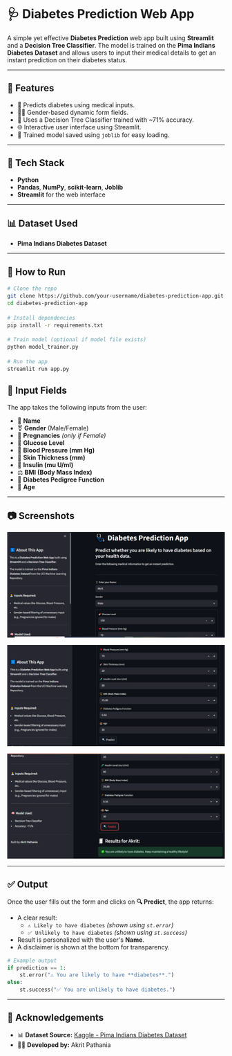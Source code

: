# 🩺 Diabetes Prediction Web App

A simple yet effective **Diabetes Prediction** web app built using **Streamlit** and a **Decision Tree Classifier**. The model is trained on the **Pima Indians Diabetes Dataset** and allows users to input their medical details to get an instant prediction on their diabetes status.

---

## 📌 Features

- 🎯 Predicts diabetes using medical inputs.
- 👨‍⚕️ Gender-based dynamic form fields.
- 🧠 Uses a Decision Tree Classifier trained with ~71% accuracy.
- 🌐 Interactive user interface using Streamlit.
- 💾 Trained model saved using `joblib` for easy loading.

---

## 🧪 Tech Stack

- **Python**
- **Pandas**, **NumPy**, **scikit-learn**, **Joblib**
- **Streamlit** for the web interface

---

## 📊 Dataset Used

- **Pima Indians Diabetes Dataset**

---

## 🚀 How to Run

```bash
# Clone the repo
git clone https://github.com/your-username/diabetes-prediction-app.git
cd diabetes-prediction-app

# Install dependencies
pip install -r requirements.txt

# Train model (optional if model file exists)
python model_trainer.py

# Run the app
streamlit run app.py
```
## 📝 Input Fields

The app takes the following inputs from the user:

- 👤 **Name**
- ⚧️ **Gender** (Male/Female)
- 🤰 **Pregnancies** *(only if Female)*
- 🍬 **Glucose Level**
- 💓 **Blood Pressure (mm Hg)**
- 💉 **Skin Thickness (mm)**
- 🧪 **Insulin (mu U/ml)**
- ⚖️ **BMI (Body Mass Index)**
- 🧬 **Diabetes Pedigree Function**
- 🎂 **Age**

---

## 📷 Screenshots

![Home Screenshot](image/d1.png)

![Result Screenshot](image/d1_2.png)

![Result Screenshot](image/d2.png)

---

## ✅ Output

Once the user fills out the form and clicks on **🔍 Predict**, the app returns:

- A clear result:  
  - `⚠️ Likely to have diabetes` *(shown using `st.error`)*  
  - `✅ Unlikely to have diabetes` *(shown using `st.success`)*
- Result is personalized with the user's **Name**.
- A disclaimer is shown at the bottom for transparency.

```python
# Example output
if prediction == 1:
    st.error("⚠️ You are likely to have **diabetes**.")
else:
    st.success("✅ You are unlikely to have diabetes.")
```
---

## 🙌 Acknowledgements

- 📊 **Dataset Source:** [Kaggle - Pima Indians Diabetes Dataset](https://www.kaggle.com/uciml/pima-indians-diabetes-database)  
- 👨‍💻 **Developed by:** Akrit Pathania

